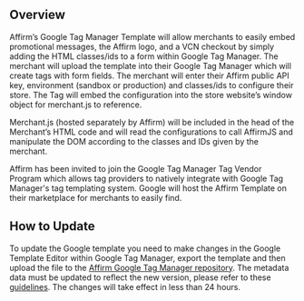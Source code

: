 ## Overview
Affirm’s Google Tag Manager Template will allow merchants to easily embed promotional messages, the Affirm logo, and a VCN checkout by simply adding the HTML classes/ids to a form within Google Tag Manager. The merchant will upload the template into their Google Tag Manager which will create tags with form fields. The merchant will enter their Affirm public API key, environment (sandbox or production) and classes/ids to configure their store. The Tag will embed the configuration into the store website’s window object for merchant.js to reference.

Merchant.js (hosted separately by Affirm) will be included in the head of the Merchant’s HTML code and will read the configurations to call AffirmJS and manipulate the DOM according to the classes and IDs given by the merchant.

Affirm has been invited to join the Google Tag Manager Tag Vendor Program which allows tag providers to natively integrate with Google Tag Manager's tag templating system. Google will host the Affirm Template on their marketplace for merchants to easily find.

## How to Update

To update the Google template you need to make changes in the Google Template Editor within Google Tag Manager, export the template and then upload the file to the [Affirm Google Tag Manager repository](https://github.com/Affirm/google-tag-manager). The metadata data must be updated to reflect the new version, please refer to these [guidelines](https://developers.google.com/tag-manager/templates/gallery#update_your_template). The changes will take effect in less than 24 hours.
